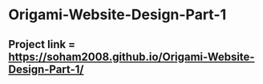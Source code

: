 # Origami-Website-Design-Part-1

## Project link = https://soham2008.github.io/Origami-Website-Design-Part-1/
